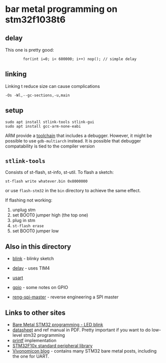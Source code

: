 # bar metal programming on stm32f1038t6

## delay

This one is pretty good:
```
		for(int i=0; i< 600000; i++) nop(); // simple delay
```

## linking

Linking t reduce size can cause complications

```
-Os -Wl,--gc-sections,-u,main
```


## setup

```
sudo apt install stlink-tools stlink-gui
sudo apt install gcc-arm-none-eabi
```
ARM provide a [toolchain](https://developer.arm.com/tools-and-software/open-source-software/developer-tools/gnu-toolchain/gnu-rm/downloads) that includes a debugger. However, it might be possible to use `gdb-multiarch` instead. It is possible that debugger compatability is tied to the compiler version


## `stlink-tools`

Consists of st-flash, st-info, st-util. To flash a sketch:
```
st-flash write whatever.bin 0x8000000
```
or use `flash-stm32` in the `bin` directory to achieve the same effect. 

If flashing not working:

1. unplug stm
2. set BOOT0 jumper high (the top one)
3. plug in stm
4. `st-flash erase`
5. set BOOT0 jumper low


## Also in this directory

* [blink](blink) - blinky sketch
* [delay](delay) - uses TIM4
* [usart](usart)

* [gpio](gpio.md) - some notes on GPIO

* [reng-spi-master](reng-spi-master) - reverse engineering a SPI master


## Links to other sites
* [Bare Metal STM32 programming - LED blink](https://freeelectron.ro/bare-metal-stm32-led-blink/)
* [datasheet](https://github.com/freeelectron-ro/stm32_playground/tree/master/doc) and ref manual in PDF. Pretty important if you want to do low-level stm32 programming
* [printf](https://github.com/embeddedartistry/printf/blob/89c4cfe96f0340065ad6eb17eeaa508f3eea5f25/printf.c) implementation
* [STM32F10x standard peripheral library](https://www.st.com/content/st_com/en/products/embedded-software/mcu-mpu-embedded-software/stm32-embedded-software/stm32-standard-peripheral-libraries/stsw-stm32054.html)
* [Vivonomicon blog](https://vivonomicon.com/) - contains many STM32 bare metal posts, including the one for UART.
